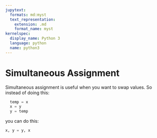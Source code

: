 ```yaml
---
jupytext:
  formats: md:myst
  text_representation:
    extension: .md
    format_name: myst
kernelspec:
  display_name: Python 3
  language: python
  name: python3
---
```



# Simultaneous Assignment

Simultaneous assignment is useful when you want to swap values. So instead of doing this:

```Python
  temp = x
  x = y
  y = temp
```

you can do this:

```python
x, y = y, x
```
